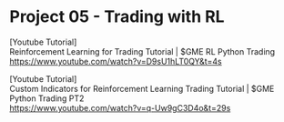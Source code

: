 # Project 05 - Trading with RL
[Youtube Tutorial] \
Reinforcement Learning for Trading Tutorial | $GME RL Python Trading
https://www.youtube.com/watch?v=D9sU1hLT0QY&t=4s

[Youtube Tutorial] \
Custom Indicators for Reinforcement Learning Trading Tutorial | $GME Python Trading PT2\
https://www.youtube.com/watch?v=q-Uw9gC3D4o&t=29s
